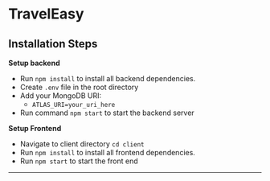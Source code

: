 # TravelEasy
## Installation Steps

**Setup backend**

- Run `npm install` to install all backend dependencies.
- Create `.env` file in the root directory
- Add your MongoDB URI:
    - `ATLAS_URI=your_uri_here`
- Run command `npm start` to start the backend server

**Setup Frontend**
- Navigate to client directory `cd client`
- Run `npm install` to install all frontend dependencies.
- Run `npm start` to start the front end

---
